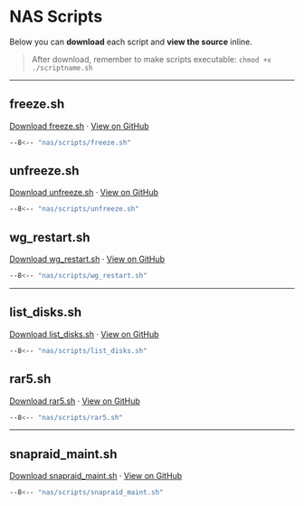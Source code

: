 # NAS Scripts

Below you can **download** each script and **view the source** inline.

> After download, remember to make scripts executable:
> `chmod +x ./scriptname.sh`

---

## freeze.sh
[Download freeze.sh](/_downloads/nas/scripts/freeze.sh) ·
[View on GitHub](https://github.com/mbeisser1/homelab/blob/main/nas/scripts/freeze.sh)

```bash
--8<-- "nas/scripts/freeze.sh"
```

## unfreeze.sh
[Download unfreeze.sh](/_downloads/nas/scripts/unfreeze.sh) ·
[View on GitHub](https://github.com/mbeisser1/homelab/blob/main/nas/scripts/unfreeze.sh)

```bash
--8<-- "nas/scripts/unfreeze.sh"
```

## wg_restart.sh
[Download wg_restart.sh](/_downloads/nas/scripts/wg_restart.sh) ·
[View on GitHub](https://github.com/mbeisser1/homelab/blob/main/nas/scripts/wg_restart.sh)

```bash
--8<-- "nas/scripts/wg_restart.sh"
```

---

## list_disks.sh
[Download list_disks.sh](/_downloads/nas/scripts/list_disks.sh) ·
[View on GitHub](https://github.com/mbeisser1/homelab/blob/main/nas/scripts/list_disks.sh)

```bash
--8<-- "nas/scripts/list_disks.sh"
```

## rar5.sh
[Download rar5.sh](/_downloads/nas/scripts/rar5.sh) ·
[View on GitHub](https://github.com/mbeisser1/homelab/blob/main/nas/scripts/rar5.sh)

```bash
--8<-- "nas/scripts/rar5.sh"
```

---

## snapraid_maint.sh
[Download snapraid_maint.sh](/_downloads/nas/scripts/snapraid_maint.sh) ·
[View on GitHub](https://github.com/mbeisser1/homelab/blob/main/nas/scripts/snapraid_maint.sh)

```bash
--8<-- "nas/scripts/snapraid_maint.sh"
```
